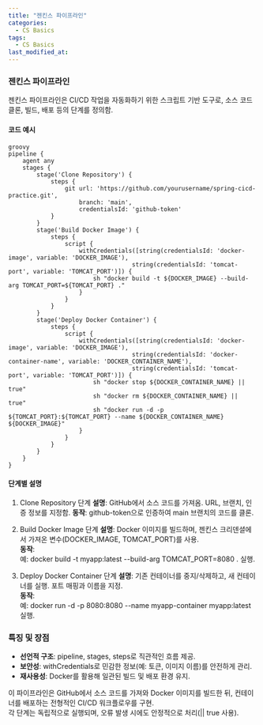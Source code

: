 ```yaml
---
title: "젠킨스 파이프라인"
categories:
  - CS Basics
tags:
  - CS Basics
last_modified_at: 
---
```


### 젠킨스 파이프라인 
젠킨스 파이프라인은 CI/CD 작업을 자동화하기 위한 스크립트 기반 도구로, 소스 코드 클론, 빌드, 배포 등의 단계를 정의함.  

#### 코드 예시

```
groovy
pipeline {
    agent any
    stages {
        stage('Clone Repository') {
            steps {
                git url: 'https://github.com/yourusername/spring-cicd-practice.git',
                    branch: 'main',
                    credentialsId: 'github-token'
            }
        }
        stage('Build Docker Image') {
            steps {
                script {
                    withCredentials([string(credentialsId: 'docker-image', variable: 'DOCKER_IMAGE'),
                                   string(credentialsId: 'tomcat-port', variable: 'TOMCAT_PORT')]) {
                        sh "docker build -t ${DOCKER_IMAGE} --build-arg TOMCAT_PORT=${TOMCAT_PORT} ."
                    }
                }
            }
        }
        stage('Deploy Docker Container') {
            steps {
                script {
                    withCredentials([string(credentialsId: 'docker-image', variable: 'DOCKER_IMAGE'),
                                   string(credentialsId: 'docker-container-name', variable: 'DOCKER_CONTAINER_NAME'),
                                   string(credentialsId: 'tomcat-port', variable: 'TOMCAT_PORT')]) {
                        sh "docker stop ${DOCKER_CONTAINER_NAME} || true"
                        sh "docker rm ${DOCKER_CONTAINER_NAME} || true"
                        sh "docker run -d -p ${TOMCAT_PORT}:${TOMCAT_PORT} --name ${DOCKER_CONTAINER_NAME} ${DOCKER_IMAGE}"
                    }
                }
            }
        }
    }
}
```

#### 단계별 설명

1. Clone Repository 단계
**설명**: GitHub에서 소스 코드를 가져옴. URL, 브랜치, 인증 정보를 지정함.
**동작**: github-token으로 인증하여 main 브랜치의 코드를 클론.

2. Build Docker Image 단계
**설명**: Docker 이미지를 빌드하며, 젠킨스 크리덴셜에서 가져온 변수(DOCKER_IMAGE, TOMCAT_PORT)를 사용.  
**동작**:  
예: docker build -t myapp:latest --build-arg TOMCAT_PORT=8080 . 실행.

3. Deploy Docker Container 단계
**설명**: 기존 컨테이너를 중지/삭제하고, 새 컨테이너를 실행. 포트 매핑과 이름을 지정.  
**동작**:  
예: docker run -d -p 8080:8080 --name myapp-container myapp:latest 실행.

### 특징 및 장점
- **선언적 구조**: pipeline, stages, steps로 직관적인 흐름 제공.
- **보안성**: withCredentials로 민감한 정보(예: 토큰, 이미지 이름)를 안전하게 관리.
- **재사용성**: Docker를 활용해 일관된 빌드 및 배포 환경 유지.

이 파이프라인은 GitHub에서 소스 코드를 가져와 Docker 이미지를 빌드한 뒤, 컨테이너를 배포하는 전형적인 CI/CD 워크플로우를 구현.  
각 단계는 독립적으로 실행되며, 오류 발생 시에도 안정적으로 처리(|| true 사용).






